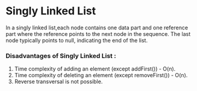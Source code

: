 # Singly Linked List

In a singly linked list,each node contains one data part and one reference part where the reference  points to the next node in the sequence. The last node typically points to null, indicating the end of the list.

### Disadvantages  of Singly Linked List :

1. Time complexity of adding an element (except addFirst()) - O(n).
2. Time complexity of deleting an element (except removeFirst()) - O(n).
3. Reverse transversal is not possible.